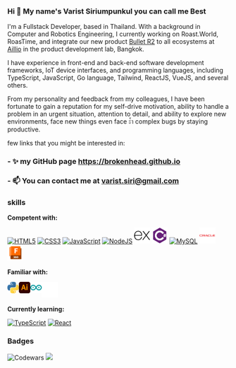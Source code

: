 ### Hi 👋 My name's Varist Siriumpunkul you can call me Best

I'm a Fullstack Developer, based in Thailand. With a background in Computer and Robotics Engineering, I currently working on Roast.World, RoasTime, and integrate our new product [Bullet R2](https://aillio.com/?page_id=36927) to all ecosystems at [Aillio](https://aillio.com/) in the product development lab, Bangkok.

I have experience in front-end and back-end software development frameworks, IoT device interfaces, and programming languages, including TypeScript, JavaScript, Go language, Tailwind, ReactJS, VueJS, and several others.

From my personality and feedback from my colleagues, I have been fortunate to gain a reputation for my self-drive motivation, ability to handle a problem in an urgent situation, attention to detail, and ability to explore new environments, face new things even face  ะ้ำ complex bugs by staying productive.

few links that you might be interested in:
### - ✨ my GitHub page https://brokenhead.github.io
### - 📫 You can contact me at varist.siri@gmail.com
  
### skills

**Competent with:**
<p align="left">
<a href="https://developer.mozilla.org/en-US/docs/Glossary/HTML5" target="_blank" rel="noreferrer"><img src="https://raw.githubusercontent.com/danielcranney/readme-generator/main/public/icons/skills/html5-colored.svg" width="36" height="36" alt="HTML5" /></a>
<a href="https://www.w3.org/TR/CSS/#css" target="_blank" rel="noreferrer"><img src="https://raw.githubusercontent.com/danielcranney/readme-generator/main/public/icons/skills/css3-colored.svg" width="36" height="36" alt="CSS3" /></a>
<a href="https://developer.mozilla.org/en-US/docs/Web/JavaScript" target="_blank" rel="noreferrer"><img src="https://raw.githubusercontent.com/danielcranney/readme-generator/main/public/icons/skills/javascript-colored.svg" width="36" height="36" alt="JavaScript" /></a>
<a href="https://nodejs.org/en/" target="_blank" rel="noreferrer"><img src="https://raw.githubusercontent.com/danielcranney/readme-generator/main/public/icons/skills/nodejs-colored.svg" width="36" height="36" alt="NodeJS" /></a>
<a href="https://expressjs.com/" target="_blank" rel="noreferrer"><img src="https://github.com/BrokenHead/BrokenHead/blob/main/image/express_icon.jpg?raw=true" width="36" height="36" alt="Express" /></a>
<a href="https://www.w3schools.com/cs/index.php" target="_blank" rel="noreferrer"><img src="https://github.com/devicons/devicon/blob/master/icons/csharp/csharp-plain.svg" width="36" height="36" alt="csharp" /></a>
<a href="https://www.mysql.com/" target="_blank" rel="noreferrer"><img src="https://raw.githubusercontent.com/danielcranney/readme-generator/main/public/icons/skills/mysql-colored.svg" width="36" height="36" alt="MySQL" /></a>  
<a href="https://www.oracle.com/" target="_blank" rel="noreferrer"><img src="https://raw.githubusercontent.com/BrokenHead/BrokenHead/6c5942359b812b1bf57f509967511eda52741984/image/oracle_icon.svg"  width="36" height="36" alt="Oracle" /></a>
<a href="https://asean.autodesk.com/products/fusion-360/overview" target="_blank" rel="noreferrer"><img src="https://github.com/BrokenHead/BrokenHead/blob/main/image/365_icon.png?raw=true" width="36" height="36" alt="365" /></a>
  
</p>


**Familiar with:**
<p align="left">
<a href="https://github.com" target="_blank" rel="noreferrer"><img src="https://raw.githubusercontent.com/BrokenHead/BrokenHead/510f84fb217c7576e75d2b77585dbce33725d662/image/github_icon.svg" width="36" height="36" alt="github" /></a>
<a href="https://www.python.org" target="_blank"> <img align="left"  width="26px" src="https://github.com/Aakarsh-B/trying-repos/blob/master/python-5.svg?raw=true" alt="Python"/></a>    
<a href="https://www.adobe.com/in/products/illustrator.html" target="_blank" rel="noreferrer"> <img align="left" width="26px" src="https://github.com/Aakarsh-B/trying-repos/blob/master/illustrator.png?raw=true"  alt="Illustrator"/> </a>   
<a href="https://www.arduino.cc/" target="_blank" rel="noreferrer"> <img align="left" width="26px" src="https://github.com/BrokenHead/BrokenHead/blob/main/image/arduino_icon.png?raw=true" alt="arduino"/> </a> 
</p>



**Currently learning:**
<p align="left">
<a href="https://www.typescriptlang.org/" target="_blank" rel="noreferrer"><img src="https://raw.githubusercontent.com/danielcranney/readme-generator/main/public/icons/skills/typescript-colored.svg" width="36" height="36" alt="TypeScript" /></a>  
<a href="https://reactjs.org/" target="_blank" rel="noreferrer"><img src="https://raw.githubusercontent.com/danielcranney/readme-generator/main/public/icons/skills/react-colored.svg" width="36" height="36" alt="React" /></a>
</p>

### Badges
![Codewars](https://github.r2v.ch/codewars?user=LemonIcedTea&top_languages=true)
![](https://leetcard.jacoblin.cool/Varist_S?site=us)
<!--
**BrokenHead/BrokenHead** is a ✨ _special_ ✨ repository because its `README.md` (this file) appears on your GitHub profile.

Here are some ideas to get you started:

- 🔭 I’m currently working on ...
- 🌱 I’m currently learning ...
- 👯 I’m looking to collaborate on ...
- 🤔 I’m looking for help with ...
- 💬 Ask me about ...
- 📫 How to reach me: ...
- 😄 Pronouns: ...
- ⚡ Fun fact: ...
-->
